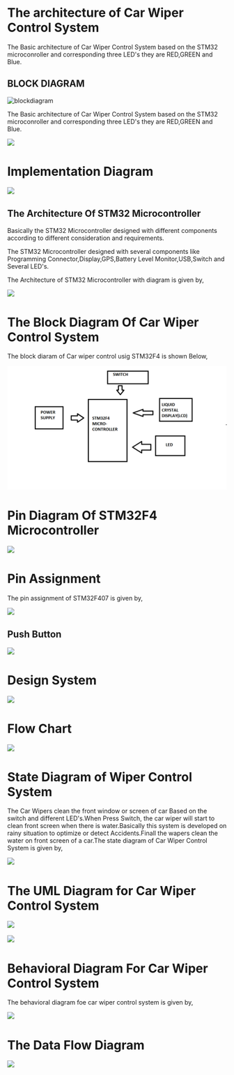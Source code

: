 # The architecture of Car Wiper Control System
The Basic architecture of Car Wiper Control System based on the STM32 microconroller and corresponding three LED's they are RED,GREEN and Blue.

## BLOCK DIAGRAM

![blockdiagram](https://user-images.githubusercontent.com/89642370/168273027-3c7547c0-ff38-4632-8ae2-23a27f18a720.png)


The Basic architecture of Car Wiper Control System based on the STM32 microconroller and corresponding three LED's they are RED,GREEN and Blue.

![](https://z9q5c2a5.stackpathcdn.com/wp-content/uploads/2018/09/STM32F407-pinout-datasheet.gif)

# Implementation Diagram
![](https://user-images.githubusercontent.com/101174057/167923605-5b7a6dcc-20da-40a4-923f-0bb71637ba14.png)

## The Architecture Of STM32 Microcontroller
Basically the STM32 Microcontroller designed with different components according to different consideration and requirements.

The STM32 Microcontroller designed with several components like Programming Connector,Display,GPS,Battery Level Monitor,USB,Switch and Several LED's.

The Architecture of STM32 Microcontroller with diagram is given by,

![](https://encrypted-tbn0.gstatic.com/images?q=tbn:ANd9GcTg1m-z3hBVxK8CTtlilQqtBjsobnCy9rb3Xw&usqp=CAU)

# The Block Diagram Of Car Wiper Control System
The block diaram of Car wiper control usig STM32F4 is shown Below,

![](Architecture.png)


# Pin Diagram Of STM32F4 Microcontroller

![](https://microcontrollerslab.com/wp-content/uploads/2019/12/stm32f4-discovery-board-description.jpg)


# Pin Assignment
The pin assignment of STM32F407 is given by,

![](https://i.stack.imgur.com/Qu5ES.png)


## Push Button

![](https://microcontrollerslab.com/wp-content/uploads/2021/01/Push-button-interfacing-with-STM32F4-discovery-Board.jpeg?ezimgfmt=rs:352x264/rscb1/ng:webp/ngcb1)

# Design System

![](https://www.renesas.com/sites/default/files/inline-images/wiper-block-diagram.png)

# Flow Chart


![](https://www.researchgate.net/profile/Fazle-Elahi-2/publication/269930627/figure/fig2/AS:392059895730185@1470485771854/Flow-chart-as-a-logical-expression-of-the-Arduino-program-to-control-the-wiper.png)


# State Diagram of Wiper Control System
The Car Wipers clean the front window or screen of car Based on the switch and different LED's.When Press Switch, the car wiper will start to clean front screen when there is water.Basically this system is developed on rainy situation to optimize or detect Accidents.Finall the wapers clean the water on front screen of a car.The state diagram of Car Wiper Control System is given by,

![](https://www.researchgate.net/profile/Thorsten-Weyer/publication/281775976/figure/fig27/AS:284485678583841@1444838079807/State-diagram-for-a-wiper-system.png)

# The UML Diagram for Car Wiper Control System

![](https://www.researchgate.net/profile/Alexander-Nyssen-2/publication/266140608/figure/fig1/AS:295796210716672@1447534720170/Autosar-ECU-Architecture-Diagram-AUT11b.png)

![](https://www.researchgate.net/profile/Alexander-Nyssen-2/publication/266140608/figure/fig5/AS:295796210716676@1447534720467/UML-Component-Diagram-representing-the-wiper-washer-architecture.png)

# Behavioral Diagram For Car Wiper Control System
The behavioral diagram foe car wiper control system is given by,

![](https://microcontrollerslab.com/wp-content/uploads/2019/12/stm32f4-discovery-Block-diagram.jpg?ezimgfmt=rs:352x548/rscb1/ng:webp/ngcb1)

# The Data Flow Diagram

![](https://www.researchgate.net/profile/Vijay-Muni/publication/344467016/figure/fig2/AS:942960610918400@1601830737076/Self-cleaning-flowchart.png)
